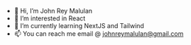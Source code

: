 - 👋 Hi, I’m John Rey Malulan
- 👀 I’m interested in React
- 🌱 I’m currently learning NextJS and Tailwind
- 📫 You can reach me email @ johnreymalulan@gmail.com

<!---
johnnymaluls/johnnymaluls is a ✨ special ✨ repository because its `README.md` (this file) appears on your GitHub profile.
You can click the Preview link to take a look at your changes.
--->
